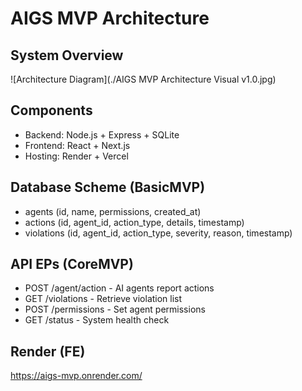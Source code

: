 # AIGS MVP Architecture

## System Overview
![Architecture Diagram](./AIGS MVP Architecture Visual v1.0.jpg)

## Components
- Backend: Node.js + Express + SQLite
- Frontend: React + Next.js
- Hosting: Render + Vercel

## Database Scheme (BasicMVP)
- agents (id, name, permissions, created_at)
- actions (id, agent_id, action_type, details, timestamp)  
- violations (id, agent_id, action_type, severity, reason, timestamp)

## API EPs (CoreMVP)
- POST /agent/action - AI agents report actions
- GET /violations - Retrieve violation list
- POST /permissions - Set agent permissions
- GET /status - System health check

## Render (FE)
https://aigs-mvp.onrender.com/
